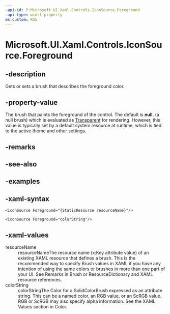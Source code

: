 ```yaml
---
-api-id: P:Microsoft.UI.Xaml.Controls.IconSource.Foreground
-api-type: winrt property
ms.custom: RS5
---
```

<!-- Property syntax.
public Brush Foreground { get;  set; }
-->

# Microsoft.UI.Xaml.Controls.IconSource.Foreground



## -description

Gets or sets a brush that describes the foreground color.



## -property-value

The brush that paints the foreground of the control. The default is **null**, (a null brush) which is evaluated as [Transparent](/uwp/api/windows.ui.colors.transparent) for rendering. However, this value is typically set by a default system resource at runtime, which is tied to the active theme and other settings.



## -remarks



## -see-also



## -examples



## -xaml-syntax
```xaml
<iconSource Foreground="{StaticResource resourceName}"/>
```

```xaml
<iconSource Foreground="colorString"/>
```



## -xaml-values

<dl><dt>resourceName</dt><dd>resourceNameThe resource name (x:Key attribute value) of an existing XAML resource that defines a brush. This is the recommended way to specify Brush values in XAML if you have any intention of using the same colors or brushes in more than one part of your UI. See Remarks in Brush or ResourceDictionary and XAML resource references.</dd>
<dt>colorString</dt><dd>colorStringThe Color for a SolidColorBrush expressed as an attribute string. This can be a named color, an RGB value, or an ScRGB value. RGB or ScRGB may also specify alpha information. See the XAML Values section in Color.</dd>
</dl>



